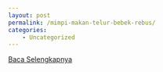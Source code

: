 ```yaml
---
layout: post
permalink: /mimpi-makan-telur-bebek-rebus/
categories:
    - Uncategorized
---
```


[Baca Selengkapnya](/04)